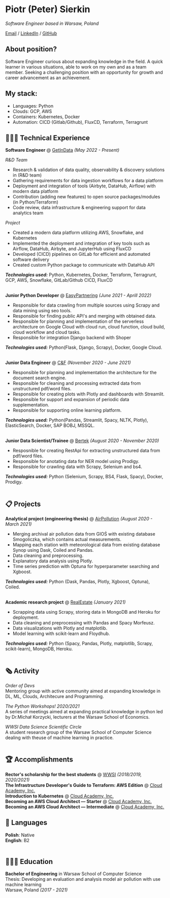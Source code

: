 # Piotr (Peter) Sierkin

_Software Engineer based in Warsaw, Poland_ <br>

[Email](mailto:psierkin@gmail.com) / [LinkedIn](https://www.linkedin.com/in/piotr-sierkin/) / [GitHub](https://github.com/Santhin/)

## About position?

Software Engineer curious about expanding knowledge in the field.
A quick learner in various situations, able to work on my own and as a team member. Seeking a challenging position with an opportunity for growth and career advancement as an achievement.

## My stack:

- Languages: Python
- Clouds: GCP, AWS
- Containers: Kubernetes, Docker
- Automation: CICD (Gitlab/Github), FluxCD, Terraform, Terragrunt

## 👩🏼‍💻 Technical Experience

**Software Engineer** @ [GetInData](https://getindata.com/) _(May 2022 - Present)_ <br>

  *R&D Team*
  - Research & validation of data quality, observability & discovery solutions in (R&D team)
  - Gathering requirements for data ingestion workflows for a data platform
  - Deployment and integration of tools (Airbyte, DataHub, Airflow) with modern data platform
  - Contribution (adding new features) to open source packages/modules (in Python/Terraform)
  - Code review, data infrastructure & engineering support for data analytics team

  *Project*
  - Created a modern data platform utilizing AWS, Snowflake, and Kubernetes
  - Implemented the deployment and integration of key tools such as Airflow, DataHub, Airbyte, and JupyterHub using FluxCD
  - Developed (CICD) pipelines on GitLab for efficient and automated software delivery
  - Created custom Python package to communicate with DataHub API

  **_Technologies used:_** Python, Kubernetes, Docker, Terraform, Terragrunt, GCP, AWS, Snowflake, GitLab/Github CICD, FluxCD
  <br><br>

**Junior Python Developer** @ [EasyPartnering](https://easypartnering.pl/) _(June 2021 - Aprill 2022)_ <br>

  - Responsible for data crawling from multiple sources using Scrapy and data mining using seo tools.<br>
  - Responsible for finding public API's and merging with obtained data.<br>
  - Responsible for planning and implementation of the serverless architecture on Google Cloud with cloud run, cloud function, cloud build, cloud workflow and cloud tasks.<br>
  - Responsible for integration Django backend with Shoper<br>

  **_Technologies used:_** Python(Flask, Django, Scrapy), Docker, Google Cloud.
  <br><br>

**Junior Data Engineer** @ [C&F](https://candf.com/) _(November 2020 - June 2021)_ <br>

  - Responsible for planning and implementation the architecture for the document search engine.<br>
  - Responsible for cleaning and processing extracted data from unstructured pdf/word files.<br>
  - Responsible for creating plots with Plotly and dashboards with Streamlit.<br>
  - Responsible for support and expansion of periodic data supplementation.<br>
  - Responsible for supporting online learning platform.<br>

  **_Technologies used:_** Python(Pandas, Streamlit, Spacy, NLTK, Plotly), ElasticSearch, Docker, SAP BOBJ, MSSQL.
  <br><br>

**Junior Data Scientist/Trainee** @ [Bertek](https://www.bertek.eu/) _(August 2020 - November 2020)_ <br>

  - Resposnible for creating RestApi for extracting unstructured data from pdf/word files.<br>
  - Responsible for anotating data for NER model using Prodigy.<br>
  - Responsible for crawling data with Scrapy, Selenium and bs4.<br>

  **_Technologies used:_** Python (Selenium, Scrapy, BS4, Flask, Spacy), Docker, Prodigy.
  <br><br>

## 📋 Projects

**Analytical project (engineering thesis)** @ [AirPollution](https://github.com/Santhin/air-pollution) _(August 2020 - March 2021)_ <br>

  - Merging archival air pollution data from GIOŚ with existing database Smogoliczka, which contains actual measurements.<br>
  - Mapping each station with meteorological data from existing database Synop using Dask, Coiled and Pandas.<br>
  - Data cleaning and preprocessing.<br>
  - Explanatory data analysis using Plotly.<br>
  - Time series prediction with Optuna for hyperparameter searching and Xgboost.<br>

  **_Technologies used:_** Python (Dask, Pandas, Plotly, Xgboost, Optuna), Coiled.
  <br><br>

**Academic research project** @ [RealEstate](https://github.com/Santhin/real-estate) _(January 2021)_ <br>

  - Scrapping data using Scrapy, storing data in MongoDB and Heroku for deployment.<br>
  - Data cleaning and preprocessing with Pandas and Spacy Morfeusz.<br>
  - Data visualizations with Plotly and matplotlib.<br>
  - Model learning with scikit-learn and Floydhub.<br>

  **_Technologies used:_** Python (Spacy, Pandas, Plotly, matplotlib, Scrapy, scikit-learn), MongoDB, Heroku.
  <br><br>

## 🗞 Activity

_Order of Devs_<br>
Mentoring group with active community aimed at expanding knowledge in DL, ML, Clouds, Architecure and Programming.<br>

_The Python Workshops! 2020/2021_<br>
A series of meetings aimed at expanding practical knowledge in python led by Dr.Michał Korzycki, lecturers at the Warsaw School of Economics.<br>

_WWSI Data Science Scientific Circle_<br>
A student research group of the Warsaw School of Computer Science dealing with theuse of machine learning in practice.<br><br>

## 🏆 Accomplishments

**Rector's scholarship for the best students** @ [WWSI](https://wwsi.edu.pl/) _(2018/2019, 2020/2021)_
<br>
**The Infrastructure Developer's Guide to Terraform: AWS Edition** @ [Cloud Academy, Inc.](https://certificates.cloudacademy.com/01e073f3cc6c081426322ea2a2ec1d4ce82257f5.pdf)
<br>
**Introduction to Kubernetes** @ [Cloud Academy, Inc.](https://certificates.cloudacademy.com/e9be009a0786f60b6b2ac369394f2df4ab87311b.pdf)
<br>
**Becoming an AWS Cloud Architect — Starter** @ [Cloud Academy, Inc.](https://certificates.cloudacademy.com/82b8314b3111b6dbf168cb1100efdd2da251e71f.pdf)
<br>
**Becoming an AWS Cloud Architect — Intermediate** @ [Cloud Academy, Inc.](https://certificates.cloudacademy.com/99f3f537f23482fe5eb8addbbcbaa30820e79f9f.pdf)

## 💬 Languages

**Polish**: Native <br>
**English**: B2
<br><br>

## 👩🏼‍🎓 Education

**Bachelor of Engineering** in Warsaw School of Computer Science<br>
Thesis: Developing an evaluation and analysis model air pollution with use machine learning<br>
Warsaw, Poland _(2017 - 2021)_
